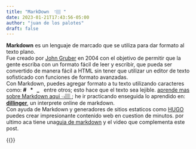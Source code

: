```yaml
---
title: "MarkDown  👇🏽 "
date: 2023-01-21T17:43:56-05:00
author: "juan de los palotes"
draft: false
---
```

**Markdown** es un lenguaje de marcado  que se utiliza para dar formato al texto plano.<br>
Fue creado por [John Gruber](https://en.wikipedia.org/wiki/John_Gruber) en 2004 con el objetivo de permitir que la gente escriba con un formato fácil de leer y escribir, que pueda ser convertido de manera fácil a HTML sin tener que utilizar un editor de texto sofisticado con funciones de formato avanzadas.<br> 
Con Markdown, puedes agregar formato a tu texto utilizando caracteres como: **# &nbsp;  * &nbsp;  _**  &nbsp; entre otros; esto hace que el texto sea lejible.
[aprende  mas sobre Markdown aqui 👈🏽 ](https://jonmircha.com/markdown); he ir practicando enseguida lo aprendido en:  **[dillinger](https://dillinger.io/)**, un interprete online de markdown.<br> 
Con ayuda de Markdown y generadores de sitios estaticos como [HUGO](https://gohugo.io/) puedes crear impresionante contenido web en cuestion de minutos.
por ultimo aca tiene una[guia de markdown](https://www.markdownguide.org/)
y el video que complementa este post.

{{<youtube FlsoBiteuPM>}}







